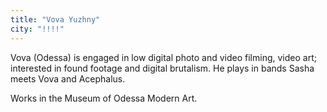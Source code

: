 ```yaml
---
title: "Vova Yuzhny"
city: "!!!!"
---
```


Vova (Odessa) is engaged in low digital photo and video filming, video art; interested in found footage and digital brutalism. He plays in bands Sasha meets Vova and Acephalus.

Works in the Museum of Odessa Modern Art.
